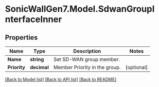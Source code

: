# SonicWallGen7.Model.SdwanGroupInterfaceInner

## Properties

Name | Type | Description | Notes
------------ | ------------- | ------------- | -------------
**Name** | **string** | Set SD-WAN group member. | 
**Priority** | **decimal** | Member Priority in the group. | [optional] 

[[Back to Model list]](../README.md#documentation-for-models) [[Back to API list]](../README.md#documentation-for-api-endpoints) [[Back to README]](../README.md)

